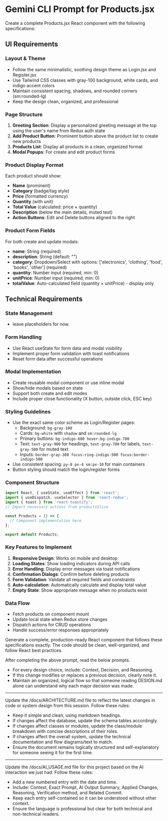 # Gemini CLI Prompt for Products.jsx

Create a complete Products.jsx React component with the following specifications:

## UI Requirements

### Layout & Theme
- Follow the same minimalistic, soothing design theme as Login.jsx and Register.jsx
- Use Tailwind CSS classes with gray-100 background, white cards, and indigo accent colors
- Maintain consistent spacing, shadows, and rounded corners (sm:rounded-lg)
- Keep the design clean, organized, and professional

### Page Structure
1. **Greeting Section**: Display a personalized greeting message at the top using the user's name from Redux auth state
2. **Add Product Button**: Prominent button above the product list to create new products
3. **Products List**: Display all products in a clean, organized format
4. **Modal Popups**: For create and edit product forms

### Product Display Format
Each product should show:
- **Name** (prominent)
- **Category** (badge/tag style)
- **Price** (formatted currency)
- **Quantity** (with unit)
- **Total Value** (calculated: price × quantity)
- **Description** (below the main details, muted text)
- **Action Buttons**: Edit and Delete buttons aligned to the right

### Product Form Fields
For both create and update modals:
- **name**: String (required)
- **description**: String (default: "")
- **category**: Dropdown/Select with options: ['electronics', 'clothing', 'food', 'books', 'other'] (required)
- **quantity**: Number input (required, min: 0)
- **unitPrice**: Number input (required, min: 0)
- **totalValue**: Auto-calculated field (quantity × unitPrice) - display only

## Technical Requirements

### State Management
- leave placeholders for now.

### Form Handling
- Use React useState for form data and modal visibility
- Implement proper form validation with toast notifications
- Reset form data after successful operations

### Modal Implementation
- Create reusable modal component or use inline modal
- Show/hide modals based on state
- Support both create and edit modes
- Include proper close functionality (X button, outside click, ESC key)

### Styling Guidelines
- Use the exact same color scheme as Login/Register pages:
  - Background: `bg-gray-100`
  - Cards: `bg-white` with `shadow` and `sm:rounded-lg`
  - Primary buttons: `bg-indigo-600 hover:bg-indigo-700`
  - Text: `text-gray-900` for headings, `text-gray-700` for labels, `text-gray-500` for muted text
  - Inputs: `border-gray-300 focus:ring-indigo-500 focus:border-indigo-500`
- Use consistent spacing: `py-8 px-4 sm:px-10` for main containers
- Button styling should match the login/register forms

### Component Structure
```jsx
import React, { useState, useEffect } from 'react';
import { useDispatch, useSelector } from 'react-redux';
import { toast } from 'react-toastify';
// Import necessary actions from productsSlice

const Products = () => {
  // Component implementation here
};

export default Products;
```

### Key Features to Implement
1. **Responsive Design**: Works on mobile and desktop
2. **Loading States**: Show loading indicators during API calls
3. **Error Handling**: Display error messages via toast notifications
4. **Confirmation Dialogs**: Confirm before deleting products
5. **Form Validation**: Validate all required fields and constraints
6. **Auto-calculation**: Automatically calculate and display total value
7. **Empty State**: Show appropriate message when no products exist

### Data Flow
- Fetch products on component mount
- Update local state when Redux store changes
- Dispatch actions for CRUD operations
- Handle success/error responses appropriately

Generate a complete, production-ready React component that follows these specifications exactly. The code should be clean, well-organized, and follow React best practices.

After completing the above prompt, read the below prompts.

- For every design choice, include: Context, Decision, and Reasoning.
- If this change modifies or replaces a previous decision, clearly note it.
- Maintain an organized, logical flow so that someone reading DESIGN.md alone can understand why each major decision was made.


---


Update the /docs/ARCHITECTURE.md file to reflect the latest changes in code or system design from this session. 
Follow these rules:
- Keep it simple and clean, using markdown headings.
- If changes affect the database, update the schema tables accordingly.
- If changes affect classes or modules, update the class/module breakdown with concise descriptions of their roles.
- If changes affect the overall system, update the technical documentation and flow diagrams/text to match.
- Ensure the document remains logically structured and self-explanatory for someone seeing it for the first time.


---


Update the /docs/AI_USAGE.md file for this project based on the AI interaction we just had. 
Follow these rules:
- Add a new numbered entry with the date and time.
- Include: Context, Exact Prompt, AI Output Summary, Applied Changes, Reasoning, Verification method, and Related Commit.
- Keep each entry self-contained so it can be understood without other context.
- Ensure the language is professional but clear for both technical and non-technical readers.
